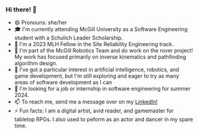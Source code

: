 ### Hi there! 👋

- 😄 Pronouns: she/her
- 🎓 I'm currently attending McGill University as a Software Engineering student with a Schulich Leader Scholarship.
- 📌 I'm a 2023 MLH Fellow in the Site Reliability Engineering track.
- 🔭 I'm part of the McGill Robotics Team and do work on the rover project! My work has focused primarily on inverse kinematics and pathfinding algorithm design.
- 💙 I've got a particular interest in artificial intelligence, robotics, and game development, but I'm still exploring and eager to try as many areas of software development as I can
- 🔎 I'm looking for a job or internship in software engineering for summer 2024.
- 📫 To reach me, send me a message over on my [LinkedIn!](https://www.linkedin.com/in/aerin-brown-712/)
- ⚡ Fun facts: I am a digital artist, avid reader, and gamemaster for tabletop RPGs. I also used to peform as an actor and dancer in my spare time.


